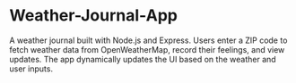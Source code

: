 # Weather-Journal-App
A weather journal built with Node.js and Express. Users enter a ZIP code to fetch weather data from OpenWeatherMap, record their feelings, and view updates. The app dynamically updates the UI based on the weather and user inputs.
